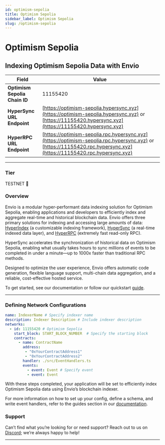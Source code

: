 ```yaml
---
id: optimism-sepolia
title: Optimism Sepolia
sidebar_label: Optimism Sepolia
slug: /optimism-sepolia
---
```


# Optimism Sepolia

## Indexing Optimism Sepolia Data with Envio

| **Field**                     | **Value**                                                                                          |
|-------------------------------|----------------------------------------------------------------------------------------------------|
| **Optimism Sepolia Chain ID**     | 11155420                                                                                            |
| **HyperSync URL Endpoint**    | [https://optimism-sepolia.hypersync.xyz](https://optimism-sepolia.hypersync.xyz) or [https://11155420.hypersync.xyz](https://11155420.hypersync.xyz) |
| **HyperRPC URL Endpoint**     | [https://optimism-sepolia.rpc.hypersync.xyz](https://optimism-sepolia.rpc.hypersync.xyz) or [https://11155420.rpc.hypersync.xyz](https://11155420.rpc.hypersync.xyz) |

---

### Tier

TESTNET 🎒

### Overview

Envio is a modular hyper-performant data indexing solution for Optimism Sepolia, enabling applications and developers to efficiently index and aggregate real-time and historical blockchain data. Envio offers three primary solutions for indexing and accessing large amounts of data: [HyperIndex](/docs/HyperIndex/overview) (a customizable indexing framework), [HyperSync](/docs/HyperSync/overview) (a real-time indexed data layer), and [HyperRPC](/docs/HyperSync/overview-hyperrpc) (extremely fast read-only RPC).

HyperSync accelerates the synchronization of historical data on Optimism Sepolia, enabling what usually takes hours to sync millions of events to be completed in under a minute—up to 1000x faster than traditional RPC methods.

Designed to optimize the user experience, Envio offers automatic code generation, flexible language support, multi-chain data aggregation, and a reliable, cost-effective hosted service.

To get started, see our documentation or follow our quickstart [guide](/docs/HyperIndex/contract-import).

---

### Defining Network Configurations

```yaml
name: IndexerName # Specify indexer name
description: Indexer Description # Include indexer description
networks:
  - id: 11155420 # Optimism Sepolia  
    start_block: START_BLOCK_NUMBER  # Specify the starting block
    contracts:
      - name: ContractName
        address:
         - "0xYourContractAddress1"
         - "0xYourContractAddress2"
        handler: ./src/EventHandlers.ts
        events:
          - event: Event # Specify event
          - event: Event
```

With these steps completed, your application will be set to efficiently index Optimism Sepolia data using Envio’s blockchain indexer.

For more information on how to set up your config, define a schema, and write event handlers, refer to the guides section in our [documentation](/docs/HyperIndex/configuration-file).

### Support

Can’t find what you’re looking for or need support? Reach out to us on [Discord](https://discord.com/invite/Q9qt8gZ2fX); we’re always happy to help!

---
